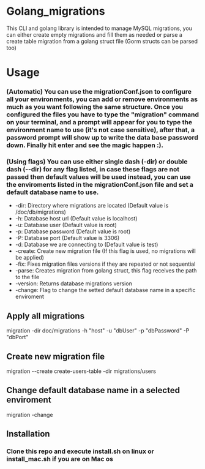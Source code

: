 # Golang_migrations

This CLI and golang library is intended to manage MySQL migrations, you can either create empty migrations and fill them as needed or parse a create table migration from a golang struct file (Gorm structs can be parsed too)

# Usage

### (Automatic) You can use the migrationConf.json to configure all your environments, you can add or remove environments as much as you want following the same structure. Once you configured the files you have to type the "migration" command on your terminal, and a prompt will appear for you to type the environment name to use (it's not case sensitive), after that, a password prompt will show up to write the data base password down. Finally hit enter and see the magic happen :).

### (Using flags) You can use either single dash (-dir) or double dash (--dir) for any flag listed, in case these flags are not passed then default values will be used instead, you can use the enviroments listed in the migrationConf.json file and set a default database name to use.

- -dir: Directory where migrations are located (Default value is /doc/db/migrations)
- -h: Database host url (Default value is localhost)
- -u: Database user (Default value is root)
- -p: Database password (Default value is root)
- -P: Database port (Default value is 3306)
- -d: Database we are connecting to (Default value is test)
- -create: Create new migration file (If this flag is used, no migrations will be applied)
- -fix: Fixes migration files versions if they are repeated or not sequential
- -parse: Creates migration from golang struct, this flag receives the path to the file
- -version: Returns database migrations version
- -change: Flag to change the setted default database name in a specific enviroment

## Apply all migrations
migration -dir doc/migrations -h "host" -u "dbUser" -p "dbPassword" -P "dbPort"

## Create new migration file
migration --create create-users-table -dir migrations/users

## Change default database name in a selected enviroment
migration -change

## Installation

### Clone this repo and execute install.sh on linux or install_mac.sh if you are on Mac os
